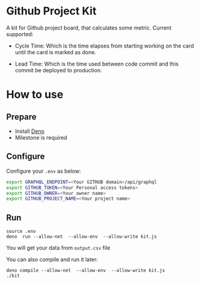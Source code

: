 # Github Project Kit

A kit for Github project board, that calculates some metric. Current supported:

- Cycle Time: Which is the time elapses from starting working on the card until the card is marked as done.

- Lead Time: Which is the time used between code commit and this commit be deployed to production.

# How to use

## Prepare

- Install [Deno](https://deno.land/#installation)
- Milestone is required

## Configure

Configure your `.env` as below:

```sh
export GRAPHQL_ENDPOINT=<Your GITHUB domain>/api/graphql
export GITHUB_TOKEN=<Your Personal access tokens>
export GITHUB_OWNER=<Your owner name>
export GITHUB_PROJECT_NAME=<Your project name>
```

## Run

```
source .env
deno  run --allow-net  --allow-env  --allow-write kit.js
```

You will get your data from `output.csv` file

You can also compile and run it later:

```
deno compile --allow-net  --allow-env  --allow-write kit.js
./kit
```
